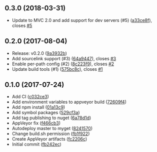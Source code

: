 <a name="0.3.0"></a>
## 0.3.0 (2018-03-31)

* Update to MVC 2.0 and add support for dev servers (#5) ([a33ce8f](https://github.com/YoloDev/YoloDev.AspNetCore.Assets/commit/a33ce8f)), closes [#5](https://github.com/YoloDev/YoloDev.AspNetCore.Assets/issues/5)



<a name="0.2.0"></a>
## 0.2.0 (2017-08-04)

* Release: v0.2.0 ([9a3932b](https://github.com/YoloDev/YoloDev.AspNetCore.Assets/commit/9a3932b))
* Add sourcelink support (#3) ([64a9447](https://github.com/YoloDev/YoloDev.AspNetCore.Assets/commit/64a9447)), closes [#3](https://github.com/YoloDev/YoloDev.AspNetCore.Assets/issues/3)
* Enable per-path config (#2) ([8c223f9](https://github.com/YoloDev/YoloDev.AspNetCore.Assets/commit/8c223f9)), closes [#2](https://github.com/YoloDev/YoloDev.AspNetCore.Assets/issues/2)
* Update build tools (#1) ([575bc8c](https://github.com/YoloDev/YoloDev.AspNetCore.Assets/commit/575bc8c)), closes [#1](https://github.com/YoloDev/YoloDev.AspNetCore.Assets/issues/1)



<a name="0.1.0"></a>
## 0.1.0 (2017-07-24)

* Add CI ([c032ce3](https://github.com/YoloDev/YoloDev.AspNetCore.Assets/commit/c032ce3))
* Add environment variables to appveyor build ([72609f4](https://github.com/YoloDev/YoloDev.AspNetCore.Assets/commit/72609f4))
* Add npm install ([01a13c9](https://github.com/YoloDev/YoloDev.AspNetCore.Assets/commit/01a13c9))
* Add symbol packages ([529cf3a](https://github.com/YoloDev/YoloDev.AspNetCore.Assets/commit/529cf3a))
* Add tag publishing to nuget ([6a78d1d](https://github.com/YoloDev/YoloDev.AspNetCore.Assets/commit/6a78d1d))
* AppVeyor fix ([f466cb3](https://github.com/YoloDev/YoloDev.AspNetCore.Assets/commit/f466cb3))
* Autodeploy master to myget ([8241570](https://github.com/YoloDev/YoloDev.AspNetCore.Assets/commit/8241570))
* Change build.sh permission ([fb1f922](https://github.com/YoloDev/YoloDev.AspNetCore.Assets/commit/fb1f922))
* Create AppVeyor artifacts ([fc2206c](https://github.com/YoloDev/YoloDev.AspNetCore.Assets/commit/fc2206c))
* Initial commit ([fb242ec](https://github.com/YoloDev/YoloDev.AspNetCore.Assets/commit/fb242ec))



